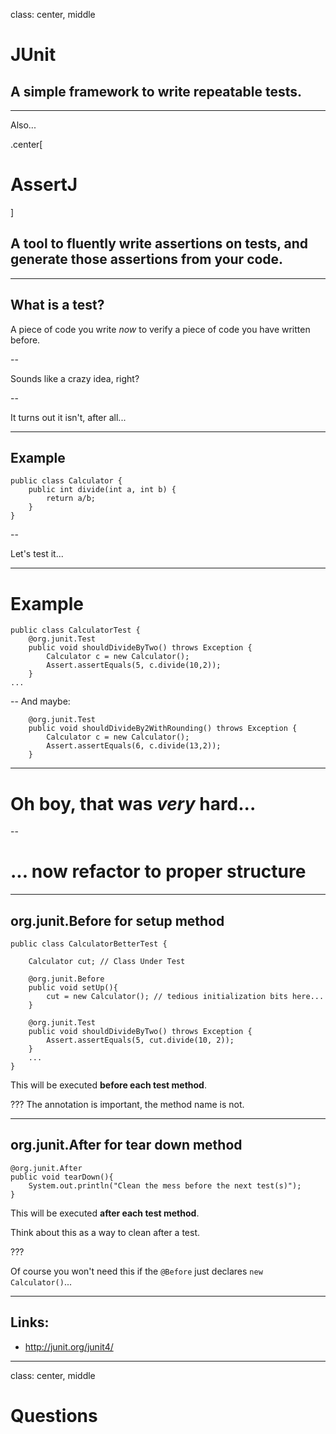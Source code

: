 class: center, middle

# JUnit

## A simple framework to write repeatable tests.

---

Also...

.center[
# AssertJ
]

## A tool to fluently write assertions on tests, and generate those assertions from your code.

---

## What is a test?

A piece of code you write _now_ to verify a piece of code you have written before. 

--

Sounds like a crazy idea, right?

--

It turns out it isn't, after all...

---

## Example

```
public class Calculator {
	public int divide(int a, int b) {
		return a/b;
	}
}
```

--

Let's test it...

---

# Example 

```
public class CalculatorTest {
	@org.junit.Test
	public void shouldDivideByTwo() throws Exception {
		Calculator c = new Calculator();
		Assert.assertEquals(5, c.divide(10,2));
	}
...
```
--
And maybe:
```
	@org.junit.Test
	public void shouldDivideBy2WithRounding() throws Exception {
		Calculator c = new Calculator();
		Assert.assertEquals(6, c.divide(13,2));
	}
```



---

# Oh boy, that was _very_ hard...

--

# ... now refactor to proper structure

---

## org.junit.Before for setup method

```
public class CalculatorBetterTest {
	
	Calculator cut; // Class Under Test
	
	@org.junit.Before
	public void setUp(){
		cut = new Calculator(); // tedious initialization bits here...
	}
	
	@org.junit.Test
	public void shouldDivideByTwo() throws Exception {
		Assert.assertEquals(5, cut.divide(10, 2));
	}
	...
}
```

This will be executed **before each test method**. 

???
The annotation is important, the method name is not.

---

## org.junit.After for tear down method

```
@org.junit.After
public void tearDown(){
	System.out.println("Clean the mess before the next test(s)");
}
```

This will be executed **after each test method**.

Think about this as a way to clean after a test. 

???

Of course you won't need this if the `@Before` just declares `new Calculator()`...

---

## Links:

* http://junit.org/junit4/


---

class: center, middle

# Questions

